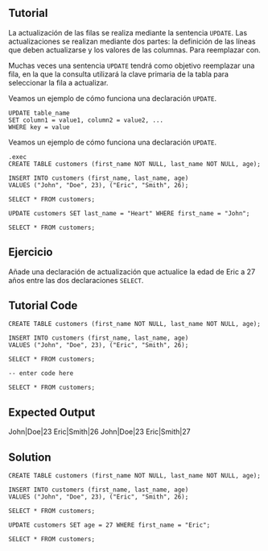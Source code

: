 Tutorial
--------

La actualización de las filas se realiza mediante la sentencia `UPDATE`. Las actualizaciones se realizan mediante dos partes: la definición de las líneas que deben actualizarse y los valores de las columnas. Para reemplazar con.

Muchas veces una sentencia `UPDATE` tendrá como objetivo reemplazar una fila, en la que la consulta utilizará la clave primaria de la tabla para seleccionar la fila a actualizar.

Veamos un ejemplo de cómo funciona una declaración `UPDATE`.

    UPDATE table_name
    SET column1 = value1, column2 = value2, ...
    WHERE key = value

Veamos un ejemplo de cómo funciona una declaración `UPDATE`.

    .exec
    CREATE TABLE customers (first_name NOT NULL, last_name NOT NULL, age);

    INSERT INTO customers (first_name, last_name, age)
    VALUES ("John", "Doe", 23), ("Eric", "Smith", 26);

    SELECT * FROM customers;

    UPDATE customers SET last_name = "Heart" WHERE first_name = "John";

    SELECT * FROM customers;

Ejercicio
--------

Añade una declaración de actualización que actualice la edad de Eric a 27 años entre las dos declaraciones `SELECT`.

Tutorial Code
-------------
    CREATE TABLE customers (first_name NOT NULL, last_name NOT NULL, age);

    INSERT INTO customers (first_name, last_name, age)
    VALUES ("John", "Doe", 23), ("Eric", "Smith", 26);

    SELECT * FROM customers;

    -- enter code here

    SELECT * FROM customers;

Expected Output
---------------
John|Doe|23
Eric|Smith|26
John|Doe|23
Eric|Smith|27

Solution
--------
    CREATE TABLE customers (first_name NOT NULL, last_name NOT NULL, age);

    INSERT INTO customers (first_name, last_name, age)
    VALUES ("John", "Doe", 23), ("Eric", "Smith", 26);

    SELECT * FROM customers;

    UPDATE customers SET age = 27 WHERE first_name = "Eric";

    SELECT * FROM customers;
